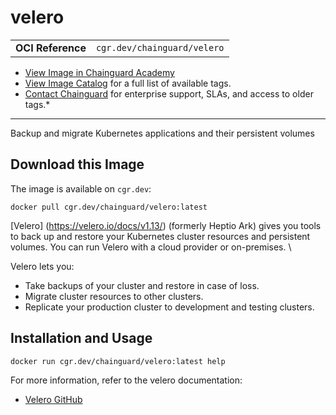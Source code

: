<!--monopod:start-->
# velero
| | |
| - | - |
| **OCI Reference** | `cgr.dev/chainguard/velero` |


* [View Image in Chainguard Academy](https://edu.chainguard.dev/chainguard/chainguard-images/reference/velero/overview/)
* [View Image Catalog](https://console.enforce.dev/images/catalog) for a full list of available tags.
* [Contact Chainguard](https://www.chainguard.dev/chainguard-images) for enterprise support, SLAs, and access to older tags.*

---
<!--monopod:end-->

<!--overview:start-->
Backup and migrate Kubernetes applications and their persistent volumes
<!--overview:end-->

<!--getting:start-->
## Download this Image
The image is available on `cgr.dev`:

```
docker pull cgr.dev/chainguard/velero:latest
```
<!--getting:end-->

<!--body:start-->
[Velero] (https://velero.io/docs/v1.13/) (formerly Heptio Ark) gives you tools to back up and restore your Kubernetes cluster resources and persistent volumes. You can run Velero with a cloud provider or on-premises. \

Velero lets you:
* Take backups of your cluster and restore in case of loss.
* Migrate cluster resources to other clusters.
* Replicate your production cluster to development and testing clusters.

## Installation and Usage

```bash
docker run cgr.dev/chainguard/velero:latest help
```

For more information, refer to the velero documentation:
- [Velero GitHub](https://github.com/vmware-tanzu/velero)
<!--body:end-->
